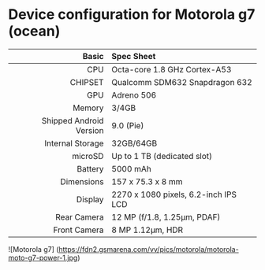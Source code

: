 
Device configuration for Motorola g7 (ocean)
==================================

Basic   | Spec Sheet
-------:|:-------------------------
CPU     | Octa-core 1.8 GHz Cortex-A53
CHIPSET | Qualcomm SDM632 Snapdragon 632
GPU     | Adreno 506
Memory  | 3/4GB
Shipped Android Version | 9.0 (Pie)
Internal Storage | 32GB/64GB
microSD | Up to 1 TB (dedicated slot)
Battery | 5000 mAh
Dimensions | 157 x 75.3 x 8 mm
Display | 2270 x 1080 pixels, 6.2-inch IPS LCD
Rear Camera  | 12 MP (f/1.8, 1.25µm, PDAF)
Front Camera | 8 MP 1.12µm, HDR

![Motorola g7] (https://fdn2.gsmarena.com/vv/pics/motorola/motorola-moto-g7-power-1.jpg)
